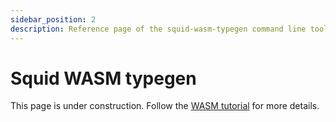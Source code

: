 ```yaml
---
sidebar_position: 2
description: Reference page of the squid-wasm-typegen command line tool
---
```


# Squid WASM typegen

This page is under construction. Follow the [WASM tutorial](/tutorials/create-a-wasm-processing-squid) for more details.